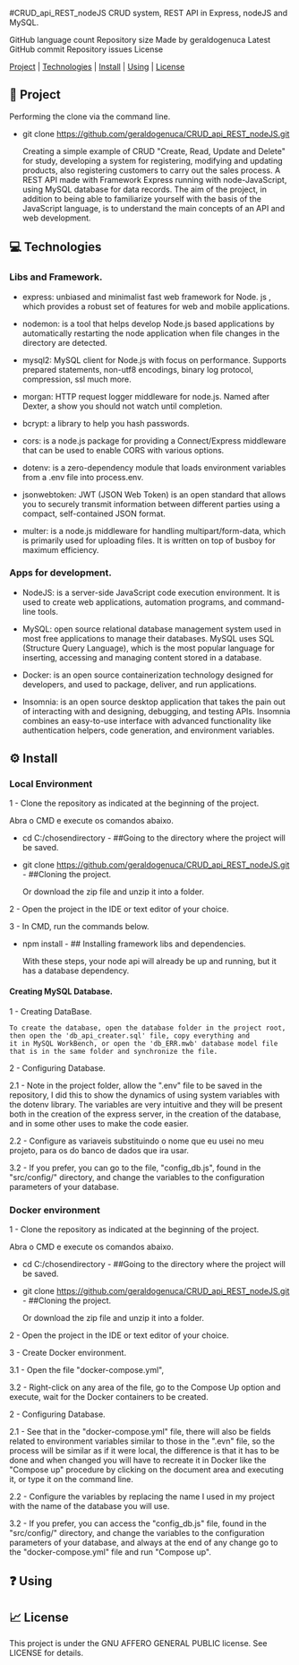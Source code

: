 #CRUD_api_REST_nodeJS
CRUD system, REST API in Express, nodeJS and MySQL.

GitHub language count Repository size Made by geraldogenuca Latest GitHub commit Repository issues License

  [Project](#project) | [Technologies](#technologies) | [Install](#install) | [Using](#using) | [License](#license) 

## :file_folder: Project

Performing the clone via the command line.
- git clone https://github.com/geraldogenuca/CRUD_api_REST_nodeJS.git

    Creating a simple example of CRUD "Create, Read, Update and Delete" for study, developing a system for registering, 
modifying and updating products, also registering customers to carry out the sales process. A REST API made with Framework 
Express running with node-JavaScript, using MySQL database for data records.
    The aim of the project, in addition to being able to familiarize yourself with the basis of the JavaScript language, 
is to understand the main concepts of an API and web development.

## :computer: Technologies

### Libs and Framework.

- express: unbiased and minimalist fast web framework for Node. js , which provides a robust set of features 
  for web and mobile applications.

- nodemon: is a tool that helps develop Node.js based applications by automatically restarting the node application 
  when file changes in the directory are detected.
  
- mysql2: MySQL client for Node.js with focus on performance. Supports prepared statements, non-utf8 encodings, binary 
  log protocol, compression, ssl much more.
  
- morgan: HTTP request logger middleware for node.js. Named after Dexter, a show you should not watch until completion.
  
- bcrypt: a library to help you hash passwords.
  
- cors: is a node.js package for providing a Connect/Express middleware that can be used to enable CORS with various options.
  
- dotenv: is a zero-dependency module that loads environment variables from a .env file into process.env.
  
- jsonwebtoken: JWT (JSON Web Token) is an open standard that allows you to securely transmit information between different 
  parties using a compact, self-contained JSON format.
  
- multer:  is a node.js middleware for handling multipart/form-data, which is primarily used for uploading files. It is written 
  on top of busboy for maximum efficiency.

### Apps for development.

- NodeJS: is a server-side JavaScript code execution environment. It is used to create web applications, automation programs, 
  and command-line tools.

- MySQL: open source relational database management system used in most free applications to manage their databases. MySQL uses 
  SQL (Structure Query Language), which is the most popular language for inserting, accessing and managing content stored in 
  a database.

- Docker:  is an open source containerization technology designed for developers, and used to package, deliver, and run 
  applications.

- Insomnia: is an open source desktop application that takes the pain out of interacting with and designing, debugging, and 
  testing APIs. Insomnia combines an easy-to-use interface with advanced functionality like authentication helpers, code 
  generation, and environment variables.

## :gear: Install

### Local Environment
1 - Clone the repository as indicated at the beginning of the project. 

  Abra o CMD e execute os comandos abaixo.
  
- cd C:/chosendirectory - ##Going to the directory where the project will be saved.
  
- git clone https://github.com/geraldogenuca/CRUD_api_REST_nodeJS.git - ##Cloning the project.

  Or download the zip file and unzip it into a folder.

2 - Open the project in the IDE or text editor of your choice.

3 - In CMD, run the commands below.

- npm install - ## Installing framework libs and dependencies.

  With these steps, your node api will already be up and running, but it has a database dependency.

#### Creating MySQL Database.

1 - Creating DataBase.

    To create the database, open the database folder in the project root, then open the 'db_api_creater.sql' file, copy everything and 
    it in MySQL WorkBench, or open the 'db_ERR.mwb' database model file that is in the same folder and synchronize the file.
  
2 - Configuring Database.
  
  2.1 - Note in the project folder, allow the ".env" file to be saved in the repository, I did this to show the dynamics of using system 
        variables with the dotenv library. The variables are very intuitive and they will be present both in the creation of the express 
        server, in the creation of the database, and in some other uses to make the code easier.

  2.2 - Configure as variaveis substituindo o nome que eu usei no meu projeto, para os do banco de dados que ira usar.
  
  3.2 - If you prefer, you can go to the file, "config_db.js", found in the "src/config/" directory, and change the variables to the 
        configuration parameters of your database.

### Docker environment

1 - Clone the repository as indicated at the beginning of the project. 

  Abra o CMD e execute os comandos abaixo.
  
- cd C:/chosendirectory - ##Going to the directory where the project will be saved.
  
- git clone https://github.com/geraldogenuca/CRUD_api_REST_nodeJS.git - ##Cloning the project.

  Or download the zip file and unzip it into a folder.

2 - Open the project in the IDE or text editor of your choice.

3 - Create Docker environment.

  3.1 - Open the file "docker-compose.yml",

  3.2 - Right-click on any area of ​​the file, go to the Compose Up option and execute, wait for the Docker containers to be created.

2 - Configuring Database.
  
  2.1 - See that in the "docker-compose.yml" file, there will also be fields related to environment variables similar to those in the 
        ".evn"  file, so the process will be similar as if it were local, the difference is that it has to be done and when changed you will have to recreate it in Docker like the "Compose up" procedure by clicking on the document area and executing it, or type it on the command line.

  2.2 - Configure the variables by replacing the name I used in my project with the name of the database you will use.
  
  3.2 - If you prefer, you can access the "config_db.js" file, found in the "src/config/" directory, and change the variables to the 
        configuration parameters of your database, and always at the end of any change go to the "docker-compose.yml" file and run "Compose up".

## :question: Using


## :chart_with_upwards_trend: License

This project is under the GNU AFFERO GENERAL PUBLIC license. See LICENSE for details.